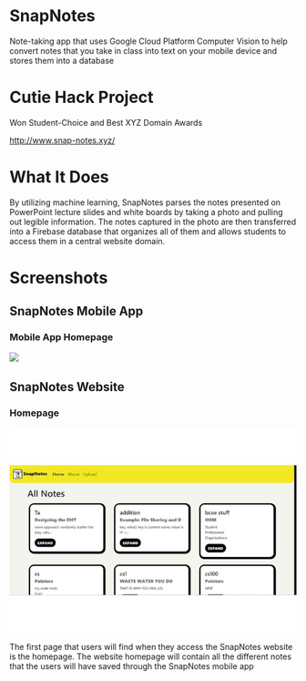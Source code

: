 # SnapNotes
Note-taking app that uses Google Cloud Platform Computer Vision to help convert notes that you take in class into text on your mobile device and stores them into a database
# Cutie Hack Project
Won Student-Choice and Best XYZ Domain Awards

http://www.snap-notes.xyz/
# What It Does
By utilizing machine learning, SnapNotes parses the notes presented on PowerPoint lecture slides and white boards by taking a photo and pulling out legible information. The notes captured in the photo are then transferred into a Firebase database that organizes all of them and allows students to access them in a central website domain.
# Screenshots
## SnapNotes Mobile App
### Mobile App Homepage
![](images/Mobile%App%Homepage.jpg)

## SnapNotes Website
### Homepage
![](images/Website%20Homepage.jpg)

The first page that users will find when they access the SnapNotes website is the homepage. The website homepage will contain all the different notes that the users will have saved through the SnapNotes mobile app

